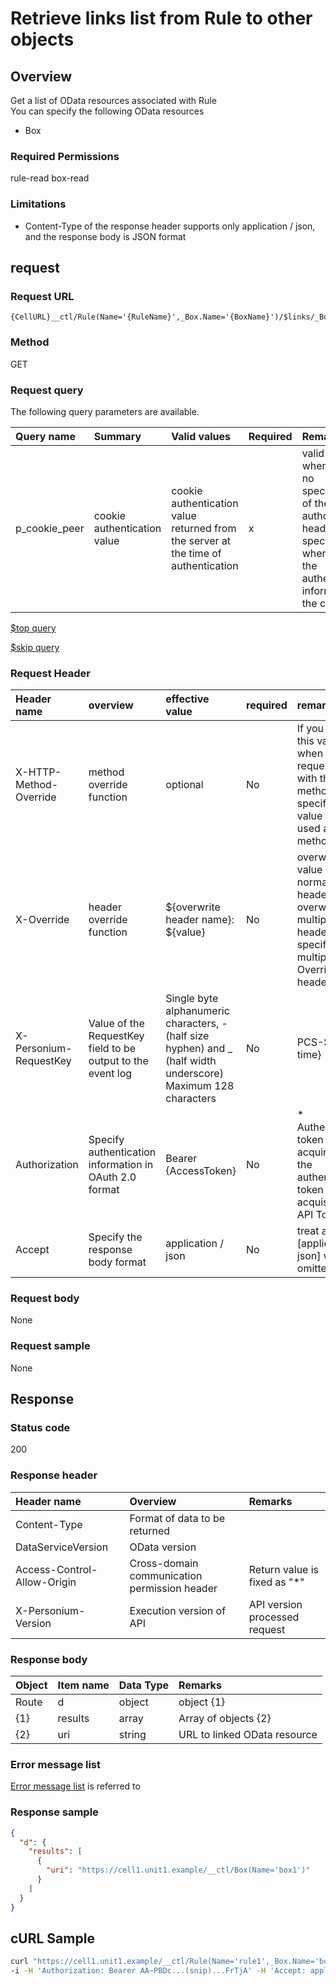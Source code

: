 # Retrieve links list from Rule to other objects
## Overview
Get a list of OData resources associated with Rule  
You can specify the following OData resources  

* Box

### Required Permissions
rule-read
box-read

### Limitations
* Content-Type of the response header supports only application / json, and the response body is JSON format


## request
### Request URL
```
{CellURL}__ctl/Rule(Name='{RuleName}',_Box.Name='{BoxName}')/$links/_Box
```

### Method
GET
### Request query
The following query parameters are available.

| Query name | Summary | Valid values | Required | Remarks |
|:--|:--|:--|:--|:--|
| p_cookie_peer | cookie authentication value | cookie authentication value returned from the server at the time of authentication | x | valid only when there is no specification of the authorization header <br> specifying when using the authentication information of the cookie |

<!---
[$select query](406_Select_Query.md)

[$expand query](405_Expand_Query.md)

[$format query](404_Format_Query.md)

[$filter query](403_Filter_Query.md)

[$inlinecount query](407_Inlinecount_Query.md)

[$orderby query](400_Orderby_Query.md)
-->

[$top query](401_Top_Query.md)

[$skip query](402_Skip_Query.md)

<!---
[Full Text Search (q) Query](408_Full_Text_Search_Query.md)
-->

### Request Header
| Header name | overview | effective value | required | remarks |
|:--|:--|:--|:--|:--|
| X-HTTP-Method-Override | method override function | optional | No | If you specify this value when requesting with the POST method, the specified value will be used as a method. |
| X-Override | header override function | ${overwrite header name}: ${value} | No | overwrites the value of normal HTTP header. To overwrite multiple headers, specify multiple X-Override headers. |
| X-Personium-RequestKey | Value of the RequestKey field to be output to the event log | Single byte alphanumeric characters, - (half size hyphen) and _ (half width underscore) Maximum 128 characters | No | PCS-${ UNIX time}
| Authorization | Specify authentication information in OAuth 2.0 format | Bearer {AccessToken} | No | * Authentication token acquired with the authentication token acquisition API Token |
| Accept | Specify the response body format | application / json | No | treat as [application / json] when omitted |
### Request body
None

### Request sample
None


## Response
### Status code
200

### Response header

| Header name | Overview | Remarks |
|:--|:--|:--|
| Content-Type | Format of data to be returned ||
| DataServiceVersion | OData version ||
| Access-Control-Allow-Origin | Cross-domain communication permission header | Return value is fixed as "*"
| X-Personium-Version | Execution version of API | API version processed request |

### Response body

| Object | Item name | Data Type | Remarks |
|:--|:--|:--|:--|
| Route | d | object | object {1} |
| {1} | results | array | Array of objects {2}
| {2} | uri | string | URL to linked OData resource |
### Error message list
[Error message list](004_Error_Messages.md) is referred to

### Response sample
```JSON
{
  "d": {
    "results": [
      {
        "uri": "https://cell1.unit1.example/__ctl/Box(Name='box1')"
      }
    ]
  }
}
```

## cURL Sample

```sh
curl "https://cell1.unit1.example/__ctl/Rule(Name='rule1',_Box.Name='box1')/\$links/_Box" -X GET \
-i -H 'Authorization: Bearer AA~PBDc...(snip)...FrTjA' -H 'Accept: application/json'
```
